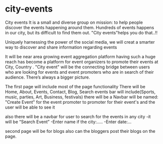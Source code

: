 # city-events

City events
It is a small and diverse group on mission: to help people discover the events happening around them. Hundreds of events happens in our city, but its difficult to find them out. "City events"helps you do that..!!

Uniquely harnessing the power of the social media, we will creat a smarter way to discover and share information regarding events

It will be near area growing event aggregation platform having such a huge reach has become a platform for event organizers to promote their events at City, Country . 
"City event" will be the connecting bridge between users who are looking for events and event promoters who are in search of their audience. There’s always a bigger picture.


The first page will include most of the page functionality
There will be
Home, About, Events, Contact, Blog, Search
events bar will include(Sports, music, parties, Art, Business, festivals)
there will be a Navbar will be named: "Create Event" for the event promoter to promoter for their event's and the user will be able to see it 

also there will be a navbar for user to search for the events in any city
-it will be “Search Event”
-Enter name if the city:.....
-Enter date:...

second page will be for blogs also can the bloggers post their blogs on the page.
